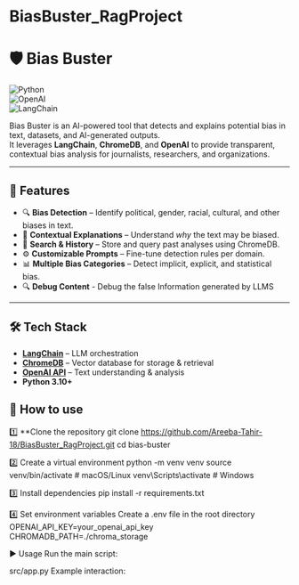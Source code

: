 # BiasBuster_RagProject
# 🛡️ Bias Buster  
![Python](https://img.shields.io/badge/Python-3.10%2B-blue)  
![OpenAI](https://img.shields.io/badge/OpenAI-API-orange)  
![LangChain](https://img.shields.io/badge/LangChain-Framework-purple)  

Bias Buster is an AI-powered tool that detects and explains potential bias in text, datasets, and AI-generated outputs.  
It leverages **LangChain**, **ChromeDB**, and **OpenAI** to provide transparent, contextual bias analysis for journalists, researchers, and organizations.

---

## 📌 Features
- 🔍 **Bias Detection** – Identify political, gender, racial, cultural, and other biases in text.
- 🧠 **Contextual Explanations** – Understand *why* the text may be biased.
- 📂 **Search & History** – Store and query past analyses using ChromeDB.
- ⚙️ **Customizable Prompts** – Fine-tune detection rules per domain.
- 📊 **Multiple Bias Categories** – Detect implicit, explicit, and statistical bias.
- 🔍 **Debug Content** - Debug the false Information generated by LLMS
---

## 🛠️ Tech Stack
- **[LangChain](https://www.langchain.com/)** – LLM orchestration
- **[ChromeDB](https://chromadb.com/)** – Vector database for storage & retrieval
- **[OpenAI API](https://platform.openai.com/)** – Text understanding & analysis
- **Python 3.10+**

## 📂 How to use

1️⃣ **Clone the repository
git clone https://github.com/Areeba-Tahir-18/BiasBuster_RagProject.git
cd bias-buster


2️⃣ Create a virtual environment
python -m venv venv
source venv/bin/activate   # macOS/Linux
venv\Scripts\activate      # Windows


3️⃣ Install dependencies
pip install -r requirements.txt


4️⃣ Set environment variables
Create a .env file in the root directory
OPENAI_API_KEY=your_openai_api_key
CHROMADB_PATH=./chroma_storage

▶️ Usage
Run the main script:

 src/app.py
Example interaction:






